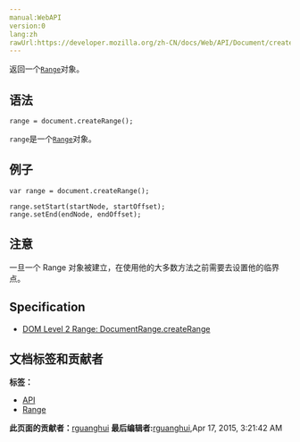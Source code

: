 ```yaml
---
manual:WebAPI
version:0
lang:zh
rawUrl:https://developer.mozilla.org/zh-CN/docs/Web/API/Document/createRange
---
```







返回一个[`Range`](%3062 "Range表示包含节点和部分文本节点的文档片段。")对象。


## 语法<a name="Syntax"></a>

```
range = document.createRange();

```


`range`是一个[`Range`](%3062 "Range表示包含节点和部分文本节点的文档片段。")对象。


## 例子<a name="Example"></a>

```
var range = document.createRange();

range.setStart(startNode, startOffset);
range.setEnd(endNode, endOffset);
```

## 注意<a name="Notes"></a>


一旦一个 Range 对象被建立，在使用他的大多数方法之前需要去设置他的临界点。


## Specification<a name="Specification"></a>

* [DOM Level 2 Range: DocumentRange.createRange](%25984 "")



## 文档标签和贡献者
**标签：**
* [API](%50 "")
* [Range](%17200 "")

**此页面的贡献者：**[rguanghui](%23762 "")
**最后编辑者:**[rguanghui](%23762 ""),<time>Apr 17, 2015, 3:21:42 AM</time>


